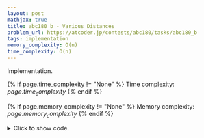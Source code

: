 ```yaml
---
layout: post
mathjax: true
title: abc180_b - Various Distances
problem_url: https://atcoder.jp/contests/abc180/tasks/abc180_b
tags: implementation
memory_complexity: O(n)
time_complexity: O(n)
---
```


Implementation.


{% if page.time_complexity != "None" %}
Time complexity: ${{ page.time_complexity }}$
{% endif %}

{% if page.memory_complexity != "None" %}
Memory complexity: ${{ page.memory_complexity }}$
{% endif %}

<details>
<summary>
<p style="display:inline">Click to show code.</p>
</summary>
```cpp
{% raw %}
using namespace std;
using ll = long long;
using vi = vector<int>;
tuple<ll, double, ll> solve(vi x)
{
    vector<ll> ans(3, 0);
    for (auto xi : x)
    {
        ans[0] += abs(xi);
        ans[1] += ll(xi) * xi;
        ans[2] = max(ans[2], ll(abs(xi)));
    }
    return {ans[0], sqrt(ans[1]), ans[2]};
}
int main(void)
{
    ios::sync_with_stdio(false), cin.tie(NULL);
    int n;
    cin >> n;
    vi x(n);
    for (auto &xi : x)
        cin >> xi;
    auto [ans0, ans1, ans2] = solve(x);
    cout << ans0 << endl;
    cout << setprecision(12) << fixed << ans1 << endl;
    cout << ans2 << endl;
    return 0;
}

{% endraw %}
```
</details>

